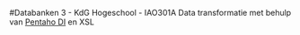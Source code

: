 #Databanken 3 - KdG Hogeschool - IAO301A
Data transformatie met behulp van [Pentaho DI](https://sourceforge.net/projects/pentaho/) en XSL